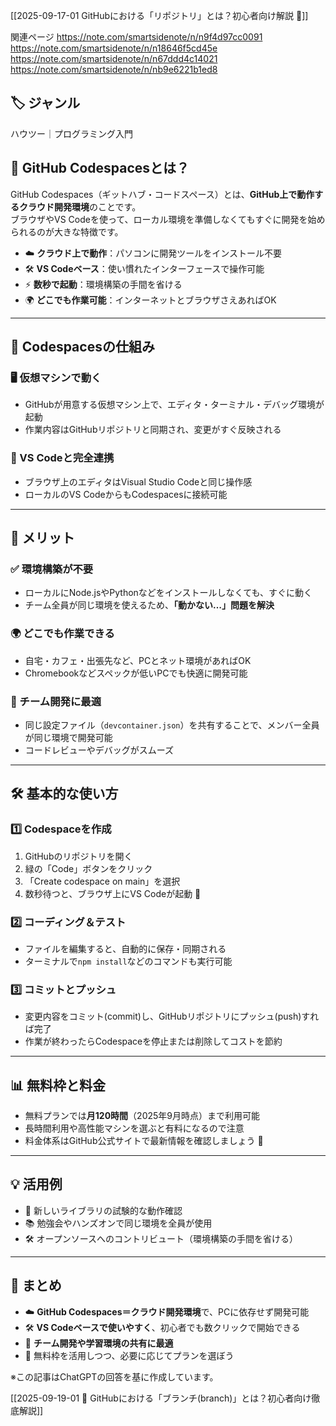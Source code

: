 
[[2025-09-17-01 GitHubにおける「リポジトリ」とは？初心者向け解説 📂]]

関連ページ
https://note.com/smartsidenote/n/n9f4d97cc0091
https://note.com/smartsidenote/n/n18646f5cd45e
https://note.com/smartsidenote/n/n67ddd4c14021
https://note.com/smartsidenote/n/nb9e6221b1ed8
## 🏷️ ジャンル
ハウツー｜プログラミング入門

## 🌟 GitHub Codespacesとは？
GitHub Codespaces（ギットハブ・コードスペース）とは、**GitHub上で動作するクラウド開発環境**のことです。  
ブラウザやVS Codeを使って、ローカル環境を準備しなくてもすぐに開発を始められるのが大きな特徴です。

- ☁️ **クラウド上で動作**：パソコンに開発ツールをインストール不要  
- 🛠 **VS Codeベース**：使い慣れたインターフェースで操作可能  
- ⚡ **数秒で起動**：環境構築の手間を省ける  
- 🌍 **どこでも作業可能**：インターネットとブラウザさえあればOK

---

## 🧩 Codespacesの仕組み
### 🖥️ 仮想マシンで動く
- GitHubが用意する仮想マシン上で、エディタ・ターミナル・デバッグ環境が起動  
- 作業内容はGitHubリポジトリと同期され、変更がすぐ反映される

### 🧰 VS Codeと完全連携
- ブラウザ上のエディタはVisual Studio Codeと同じ操作感  
- ローカルのVS CodeからもCodespacesに接続可能

---

## 🚀 メリット
### ✅ 環境構築が不要
- ローカルにNode.jsやPythonなどをインストールしなくても、すぐに動く  
- チーム全員が同じ環境を使えるため、**「動かない…」問題を解決**

### 🌍 どこでも作業できる
- 自宅・カフェ・出張先など、PCとネット環境があればOK  
- Chromebookなどスペックが低いPCでも快適に開発可能

### 🤝 チーム開発に最適
- 同じ設定ファイル（`devcontainer.json`）を共有することで、メンバー全員が同じ環境で開発可能  
- コードレビューやデバッグがスムーズ

---

## 🛠️ 基本的な使い方
### 1️⃣ Codespaceを作成
1. GitHubのリポジトリを開く  
2. 緑の「Code」ボタンをクリック  
3. 「Create codespace on main」を選択  
4. 数秒待つと、ブラウザ上にVS Codeが起動 🎉

### 2️⃣ コーディング＆テスト
- ファイルを編集すると、自動的に保存・同期される  
- ターミナルで`npm install`などのコマンドも実行可能

### 3️⃣ コミットとプッシュ
- 変更内容をコミット(commit)し、GitHubリポジトリにプッシュ(push)すれば完了  
- 作業が終わったらCodespaceを停止または削除してコストを節約

---

## 📊 無料枠と料金
- 無料プランでは**月120時間**（2025年9月時点）まで利用可能  
- 長時間利用や高性能マシンを選ぶと有料になるので注意  
- 料金体系はGitHub公式サイトで最新情報を確認しましょう 🔗

---

## 💡 活用例
- 🧪 新しいライブラリの試験的な動作確認  
- 📚 勉強会やハンズオンで同じ環境を全員が使用  
- 🛠 オープンソースへのコントリビュート（環境構築の手間を省ける）

---

## 🎯 まとめ
- ☁️ **GitHub Codespaces＝クラウド開発環境**で、PCに依存せず開発可能  
- 🛠 **VS Codeベースで使いやすく**、初心者でも数クリックで開始できる  
- 🤝 **チーム開発や学習環境の共有に最適**  
- 🔎 無料枠を活用しつつ、必要に応じてプランを選ぼう  

※この記事はChatGPTの回答を基に作成しています。

[[2025-09-19-01 🌿 GitHubにおける「ブランチ(branch)」とは？初心者向け徹底解説]]
